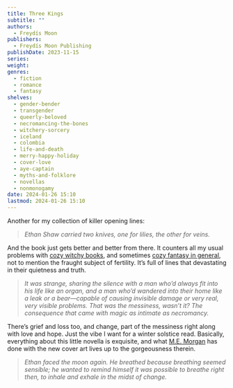 ```yaml
---
title: Three Kings
subtitle: ""
authors:
  - Freydís Moon
publishers:
  - Freydís Moon Publishing
publishDate: 2023-11-15
series: 
weight: 
genres:
  - fiction
  - romance
  - fantasy
shelves:
  - gender-bender
  - transgender
  - queerly-beloved
  - necromancing-the-bones
  - witchery-sorcery
  - iceland
  - colombia
  - life-and-death
  - merry-happy-holiday
  - cover-love
  - aye-captain
  - myths-and-folklore
  - novellas
  - nonmonogamy
date: 2024-01-26 15:10
lastmod: 2024-01-26 15:10
---
```

Another for my collection of killer opening lines:

> _Ethan Shaw carried two knives, one for lilies, the other for veins._

And the book just gets better and better from there. It counters all my usual problems with [cozy witchy books](https://www.tor.com/2023/08/08/the-problem-with-small-town-witch-romances/), and sometimes [cozy fantasy in general](https://www.superdoomedplanet.com/blog/2023/02/26/on-travis-baldrees-legends-and-lattes/), not to mention the fraught subject of fertility. It’s full of lines that devastating in their quietness and truth.  

> _It was strange, sharing the silence with a man who’d always fit into his life like an organ, and a man who’d wandered into their home like a leak or a bear—capable of causing invisible damage or very real, very visible problems. That was the messiness, wasn’t it? The consequence that came with magic as intimate as necromancy._

There’s grief and loss too, and change, part of the messiness right along with love and hope. Just the vibe I want for a winter solstice read. Basically, everything about this little novella is exquisite, and what [M.E. Morgan](https://morlevart.com/) has done with the new cover art lives up to the gorgeousness therein.  

> _Ethan faced the moon again. He breathed because breathing seemed sensible; he wanted to remind himself it was possible to breathe right then, to inhale and exhale in the midst of change._

